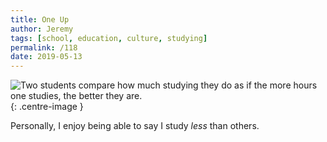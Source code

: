 ```yaml
---
title: One Up
author: Jeremy
tags: [school, education, culture, studying]
permalink: /118
date: 2019-05-13
---
```


![Two students compare how much studying they do as if the more hours one studies, the better they are.](https://res.cloudinary.com/dh3hm8pb7/image/upload/c_scale,q_auto:best/v1535842782/Handwaving/Published/OneUp.png){: .centre-image }

Personally, I enjoy being able to say I study *less* than others.